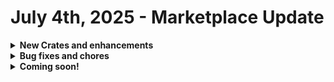 # July 4th, 2025 - Marketplace Update

<details>

<summary><strong>New Crates and enhancements</strong></summary>

* No Crate releases this week.

</details>

<details>

<summary><strong>Bug fixes and chores</strong></summary>

* Use OpenAI to Suggest Responses to New Tickets
  * Added missing tags and associated packs. (54393)
  * Added missing triggers, now all are configurable during unpack. (54393)
* Add Client to Rewst
  * Added conditional statements for form fields `superops_client_id` and `nable_customer_id`. (58830)
* Rewst Examples: Jinja Comprehension
  * Fixed Jinja in the `last_day_of_month` alias to work with any date, not just the current date. (47918)
* Remove Supervisor Workflow
  * Fixed Task Transition Error on `failure_catch` by setting it to 1 from 0. (59859)
* Microsoft: User Onboarding
  * Fixed mismatched transitions for internal and external notes. (59733)
  * Updated to use CRON-updated Microsoft product list over hard-coded value. (57579)
  * Added `skipCache` to `[REWST - TASK] List On-Prem Groups (Not Tenant Specific)` and updated `[REWST - OPT GEN] On-Prem: List All Groups`. (57333)
  * Changed user location Jinja for `create user` action. (57782)
* Add or Remove Group Membership
  * Toggled `List OnPrem Groups` field to be hidden by default. (59633)
* \[ROC] PSA - CWM: Triage SentinelOne Threat Alerts
  * Added a check for `Machine (\\S*)` in the `computer_name` condition. (59222)
* Amend Calendar Permission on User
  * Added crate details. (58252)
  * Applied client-provided filter update to `List_Users` to include `UserMailbox` and `SharedMailbox`. (52392)
* \[Kit] Microsoft: User Onboarding
  * Updated Jinja in alias `CTX.combined_user_attributes` to include `CTX.street` from the form for PSA contact update. (60132)

</details>

<details>

<summary><strong>Coming soon!</strong></summary>

* Refactor of Sync Last Logged-In Info to PSA Asset Crate
* Document BitLocker Recovery Keys (Bitlocker Management Crate Series)

</details>
